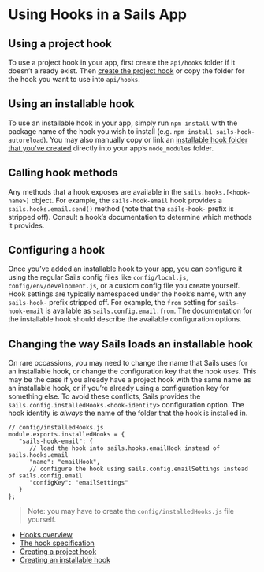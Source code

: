 # Using Hooks in a Sails App

## Using a project hook
To use a project hook in your app, first create the `api/hooks` folder if it doesn&rsquo;t already exist.  Then [create the project hook](http://sailsjs.com/documentation/concepts/extending-sails/Hooks/projecthooks.html) or copy the folder for the hook you want to use into `api/hooks`.

## Using an installable hook
To use an installable hook in your app, simply run `npm install` with the package name of the hook you wish to install (e.g. `npm install sails-hook-autoreload`).  You may also manually copy or link an [installable hook folder that you've created](http://sailsjs.com/documentation/concepts/extending-sails/Hooks/installablehooks.html) directly into your app&rsquo;s `node_modules` folder.

## Calling hook methods
Any methods that a hook exposes are available in the `sails.hooks.[<hook-name>]` object.  For example, the `sails-hook-email` hook provides a `sails.hooks.email.send()` method (note that the `sails-hook-` prefix is stripped off).  Consult a hook&rsquo;s documentation to determine which methods it provides.

## Configuring a hook
Once you&rsquo;ve added an installable hook to your app, you can configure it using the regular Sails config files like `config/local.js`, `config/env/development.js`, or a custom config file you create yourself.  Hook settings are typically namespaced under the hook&rsquo;s name, with any `sails-hook-` prefix stripped off.  For example, the `from` setting for `sails-hook-email` is available as `sails.config.email.from`.  The documentation for the installable hook should describe the available configuration options.

## Changing the way Sails loads an installable hook
On rare occassions, you may need to change the name that Sails uses for an installable hook, or change the configuration key that the hook uses.  This may be the case if you already have a project hook with the same name as an installable hook, or if you&rsquo;re already using a configuration key for something else.  To avoid these conflicts, Sails provides the `sails.config.installedHooks.<hook-identity>` configuration option.  The hook identity is *always* the name of the folder that the hook is installed in.  

```
// config/installedHooks.js
module.exports.installedHooks = {
   "sails-hook-email": {
      // load the hook into sails.hooks.emailHook instead of sails.hooks.email
      "name": "emailHook",
      // configure the hook using sails.config.emailSettings instead of sails.config.email
      "configKey": "emailSettings"
   }
};
```

> Note: you may have to create the `config/installedHooks.js` file yourself.

* [Hooks overview](http://sailsjs.com/documentation/concepts/extending-sails/Hooks)
* [The hook specification](http://sailsjs.com/documentation/concepts/extending-sails/Hooks/hookspec)
* [Creating a project hook](http://sailsjs.com/documentation/concepts/extending-sails/Hooks/projecthooks.html)
* [Creating an installable hook](http://sailsjs.com/documentation/concepts/extending-sails/Hooks/installablehooks.html)



<docmeta name="displayName" value="Using Hooks">
<docmeta name="stabilityIndex" value="3">

